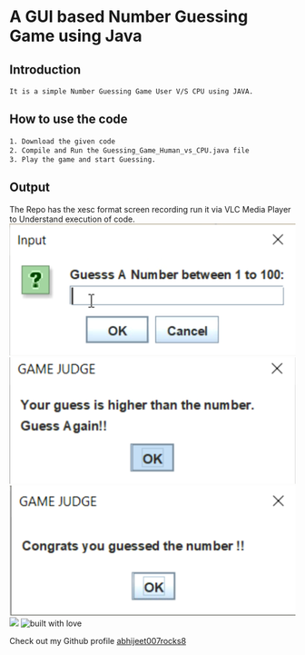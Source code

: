 # A GUI based Number Guessing Game using Java

## Introduction
```
It is a simple Number Guessing Game User V/S CPU using JAVA.  
```


## How to use the code
```
1. Download the given code
2. Compile and Run the Guessing_Game_Human_vs_CPU.java file
3. Play the game and start Guessing.

```
## Output
The Repo has the xesc format screen recording run it via VLC Media Player to Understand execution of code.
![](Scshot/Screenshot%20(1999).png)
![](Scshot/Screenshot%20(2000).png)
![](Scshot/Screenshot%20(2001).png)
<a href = https://www.java.com/en/ ><img src="https://img.shields.io/badge/language-Java-blue?style=for-the-badge"></a>
![built with love](https://forthebadge.com/images/badges/built-with-love.svg)

Check out my Github profile [abhijeet007rocks8](https://github.com/abhijeet007rocks8)
